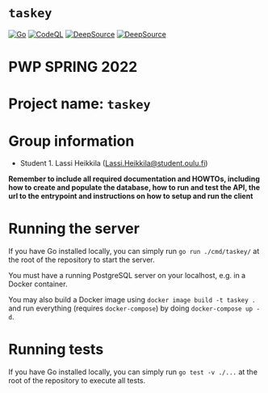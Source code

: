 # `taskey`
[![Go](https://github.com/LassiHeikkila/taskey/actions/workflows/go.yml/badge.svg)](https://github.com/LassiHeikkila/taskey/actions/workflows/go.yml)
[![CodeQL](https://github.com/LassiHeikkila/taskey/actions/workflows/codeql-analysis.yml/badge.svg)](https://github.com/LassiHeikkila/taskey/actions/workflows/codeql-analysis.yml)
[![DeepSource](https://deepsource.io/gh/LassiHeikkila/taskey.svg/?label=active+issues&show_trend=true&token=HV16nyHJUUw1Gw8R_CF3Ezq-)](https://deepsource.io/gh/LassiHeikkila/taskey/?ref=repository-badge)
[![DeepSource](https://deepsource.io/gh/LassiHeikkila/taskey.svg/?label=resolved+issues&show_trend=true&token=HV16nyHJUUw1Gw8R_CF3Ezq-)](https://deepsource.io/gh/LassiHeikkila/taskey/?ref=repository-badge)

# PWP SPRING 2022
# Project name: `taskey`
# Group information
* Student 1. Lassi Heikkila (Lassi.Heikkila@student.oulu.fi)

__Remember to include all required documentation and HOWTOs, including how to create and populate the database, how to run and test the API, the url to the entrypoint and instructions on how to setup and run the client__

# Running the server
If you have Go installed locally, you can simply run `go run ./cmd/taskey/` at the root of the repository to start the server.

You must have a running PostgreSQL server on your localhost, e.g. in a Docker container.

You may also build a Docker image using `docker image build -t taskey .` and run everything (requires `docker-compose`) by doing `docker-compose up -d`.

# Running tests
If you have Go installed locally, you can simply run `go test -v ./...` at the root of the repository to execute all tests.
